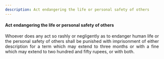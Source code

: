 ```yaml
---
description: Act endangering the life or personal safety of others
---
```


#### Act endangering the life or personal safety of others
<div style="text-align: justify">

Whoever does any act so rashly or negligently as to endanger human life or the personal safety of others shall be punished with imprisonment of either description for a term which may extend to three months or with a fine which may extend to two hundred and fifty rupees, or with both.

</div>
